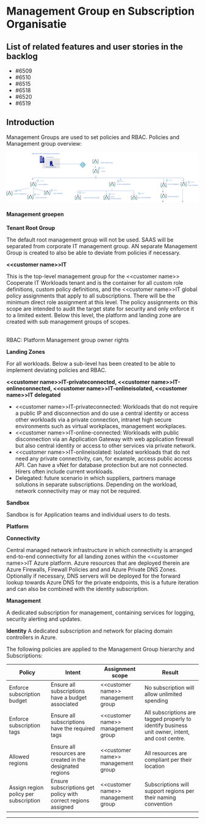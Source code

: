# Management Group en Subscription Organisatie

## List of related features and user stories in the backlog

- #6509
- #6510
- #6515
- #6518
- #6520
- #6519

## Introduction

Management Groups are used to set policies and RBAC.
Policies and Management group overview: 


![ <customer name> MG structure](../media/mg-structure.png)

#### Management groepen

**Tenant Root Group**

The default root management group will not be used. SAAS will be separated from corporate IT management group. AN separate Management Group is created to also be able to deviate from policies if necessary.

**\<\<customer name>\>IT**

This is the top-level management group for the  \<\<customer name>\> Cooperate IT Workloads tenant and is the container for all custom role definitions, custom policy definitions, and the  \<\<customer name>\>IT global policy assignments that apply to all subscriptions. There will be the minimum direct role assignment at this level. The policy assignments on this scope are intended to audit the target state for security and only enforce it to a limited extent. Below this level, the platform and landing zone are created with sub management groups of scopes.
<br>


<br>
RBAC: Platform Management group owner rights

**Landing Zones**

For all workloads. Below a sub-level has been created to be able to implement deviating policies and RBAC. 

**\<\<customer name>\>IT-privateconnected,  \<\<customer name>\>IT-onlineconnected,  \<\<customer name>\>IT-onlineisolated,  \<\<customer name>\>IT delegated**

-  \<\<customer name>\>IT-privateconnected: Workloads that do not require a public IP and disconnection and do use a central identity or access other workloads via a private connection, intranet high secure environments such as virtual workplaces, management workplaces.
-  \<\<customer name>\>IT-online-connected: Workloads with public disconnection via an Application Gateway with web application firewall but also central identity or access to other services via private network.
-  \<\<customer name>\>IT-onlineisolated: Isolated workloads that do not need any private connectivity, can, for example, access public access API. Can have a vNet for database protection but are not connected. Hirers often include current workloads.
- Delegated: future scenario in which suppliers, partners manage solutions in separate subscriptions. Depending on the workload, network connectivity may or may not be required. 



**Sandbox**

Sandbox is for Application teams and individual users to do tests. 

**Platform**

**Connectivity**

Central managed network infrastructure in which connectivity is arranged end-to-end connectivity for all landing zones within the  \<\<customer name>\>IT Azure platform. Azure resources that are deployed therein are Azure Firewalls, Firewall Policies and and Azure Private DNS Zones. Optionally if necessary, DNS servers will be deployed for the forward lookup towards Azure DNS for the private endpoints, this is a future iteration and can also be combined with the identity subscription. 

**Management**

A dedicated subscription for management, containing services for logging, security alerting and updates. 


**Identity**
A dedicated subscription and network for placing domain controllers in Azure.

The following policies are applied to the Management Group hierarchy and Subscriptions: 


| Policy                                            | Intent                                                        | Assignment scope              | Result                                                                                          |
|---------------------------------------------------|---------------------------------------------------------------|-------------------------------|-------------------------------------------------------------------------------------------------|
| Enforce subscription budget                       | Ensure all subscriptions have a budget associated             |  \<\<customer name>\> management group      | No subscription will allow unlimited spending                                                   |
| Enforce subscription tags                         | Ensure all subscriptions have the required tags               |  \<\<customer name>\> management group      | All subscriptions are tagged properly to identify business unit owner, intent, and cost centre. |
| Allowed regions | Ensure all resources are created in the designated regions    |  \<\<customer name>\> management group      | All resources are compliant per their location                                                  |
| Assign region policy per subscription             | Ensure subscriptions get policy with correct regions assigned |  \<\<customer name>\> management group      | Subscriptions will support regions per their naming convention                                  |
---
<br>